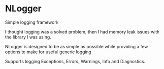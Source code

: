 NLogger
=======

Simple logging framework

I thought logging was a solved problem, then I had memory leak issues with the library I was using.

NLogger is designed to be as simple as possible while providing a few options to make for useful generic logging.

Supports logging Exceptions, Errors, Warnings, Info and Diagnostics.

